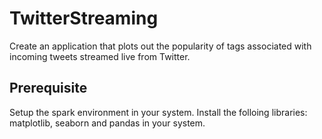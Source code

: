 # TwitterStreaming
Create an application that plots out the popularity of tags associated with incoming tweets streamed live from Twitter.

## Prerequisite
Setup the spark environment in your system.
Install the folloing libraries: matplotlib, seaborn and pandas in your system.
